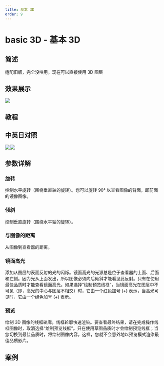 ```yaml
---
title: 基本 3D
order: 9
---
```


# basic 3D - 基本 3D

## 简述

适配旧版，完全没啥用。现在可以直接使用 3D 图层

## 效果展示

![](https://cdn.yuelili.com/20220102220637.png)

## 教程

## 中英日对照

![](https://cdn.yuelili.com/20220102220456.png)![](https://mir.yuelili.com/user/AE/effects/AE-Effects-Obsolete-basic_3D_cn.png)

## 参数详解

### 旋转

控制水平旋转（围绕垂直轴的旋转）。您可以旋转 90° 以查看图像的背面，即前面的镜像图像。

### 倾斜

控制垂直旋转（围绕水平轴的旋转）。

### 与图像的距离

从图像到查看器的距离。

### 镜面高光

添加从图层的表面反射的光的闪烁。镜面高光的光源总是位于查看器的上面、后面和左侧。因为光从上面发出，所以图像必须向后倾斜才能看见此反射。只有在使用最佳品质时才能查看镜面高光。如果选择“绘制预览线框”，当镜面高光在图层中不可见（即，高光的中心与图层不相交）时，它由一个红色加号
(+) 表示，当高光可见时，它由一个绿色加号 (+) 表示。

### 预览

绘制 3D
图像的线框轮廓。线框轮廓快速渲染。要查看最终结果，请在完成操作线框图像时，取消选择“绘制预览线框”。只在使用草图品质时才会绘制预览线框；当您切换到最佳品质时，将绘制图像内容。这样，您就不会意外地以预览模式渲染最佳品质影片。

## 案例
